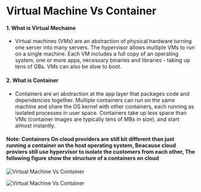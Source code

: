 # Virtual Machine Vs Container

#### 1. What is Virtual Mechaine

* Virtual machines (VMs) are an abstraction of physical hardware turning one server into many servers. The hypervisor allows multiple VMs to run on a single machine. Each VM includes a full copy of an operating system, one or more apps, necessary binaries and libraries - taking up tens of GBs. VMs can also be slow to boot.


#### 2. What is Container

* Containers are an abstraction at the app layer that packages code and dependencies together. Multiple containers can run on the same machine and share the OS kernel with other containers, each running as isolated processes in user space. Containers take up less space than VMs (container images are typically tens of MBs in size), and start almost instantly.

#### Note: Containers On cloud providers are still bit different than just running a container on the host operating system, Beacause cloud proviers still use hypervisor to isolate the customers from each other, The following figure show the structure of a containers on cloud

![Virtual Machine Vs Container](https://i.imgur.com/vV2H20Z.png)

![Virtual Machine Vs Container](http://cdn.ttgtmedia.com/rms/onlineImages/windows_server-virtual_machines_vs_containers.png)




